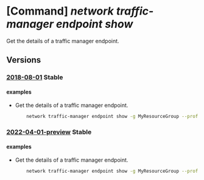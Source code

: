 # [Command] _network traffic-manager endpoint show_

Get the details of a traffic manager endpoint.

## Versions

### [2018-08-01](/Resources/mgmt-plane/L3N1YnNjcmlwdGlvbnMve30vcmVzb3VyY2Vncm91cHMve30vcHJvdmlkZXJzL21pY3Jvc29mdC5uZXR3b3JrL3RyYWZmaWNtYW5hZ2VycHJvZmlsZXMve30ve30ve30=/2018-08-01.xml) **Stable**

<!-- mgmt-plane /subscriptions/{}/resourcegroups/{}/providers/microsoft.network/trafficmanagerprofiles/{}/{}/{} 2018-08-01 -->

#### examples

- Get the details of a traffic manager endpoint.
    ```bash
        network traffic-manager endpoint show -g MyResourceGroup --profile-name MyTmProfile -n MyEndpoint --type azureEndpoints
    ```

### [2022-04-01-preview](/Resources/mgmt-plane/L3N1YnNjcmlwdGlvbnMve30vcmVzb3VyY2Vncm91cHMve30vcHJvdmlkZXJzL21pY3Jvc29mdC5uZXR3b3JrL3RyYWZmaWNtYW5hZ2VycHJvZmlsZXMve30ve30ve30=/2022-04-01-preview.xml) **Stable**

<!-- mgmt-plane /subscriptions/{}/resourcegroups/{}/providers/microsoft.network/trafficmanagerprofiles/{}/{}/{} 2022-04-01-preview -->

#### examples

- Get the details of a traffic manager endpoint.
    ```bash
        network traffic-manager endpoint show -g MyResourceGroup --profile-name MyTmProfile -n MyEndpoint --type azureEndpoints
    ```
